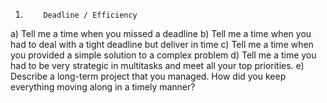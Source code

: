 1.         Deadline / Efficiency
a)        Tell me a time when you missed a deadline
b)        Tell me a time when you had to deal w‍‍‍‌‍‍‍‍‍‌‍‍‌‍‌‍‌‍‍ith a tight deadline but deliver in time
c)        Tell me a time when you provided a simple solution to a complex problem
d)        Tell me a time you had to be very strategic in multitasks and meet all your top priorities.
e)        Describe a long-term project that you managed. How did you keep everything moving along in a timely manner?
